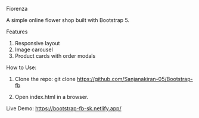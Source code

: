Fiorenza 

A simple online flower shop built with Bootstrap 5.

Features

1. Responsive layout
2. Image carousel
3. Product cards with order modals

How to Use:

1. Clone the repo: git clone https://github.com/Sanjanakiran-05/Bootstrap-fb

2. Open index.html in a browser.

Live Demo: https://bootstrap-fb-sk.netlify.app/
